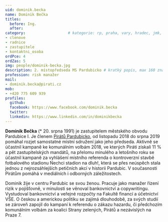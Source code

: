 ```yaml
---
uid: dominik.becka
name: Dominik Bečka
titles:
  before: Ing.
  after:
category:             		# kategorie: rp, praha, vary, hradec, jmk, senat
- clenove
- radnice
- zastupitele
- kontaktni_osoba
ordPce: 4
ordZas: 5
img: people/dominik-becka.jpg
description: 2. místopředseda MS Pardubicko # kratký popis, max 160 znaků
profession: risk manažer
mail:
- dominik.becka@pirati.cz
mob:
- +420 775 609 939
profiles:
  github:
  facebook: https://www.facebook.com/dominik.becka
  twitter:
  linkedin: https://www.linkedin.com/in/dominikbecka
---
```


**Dominik Bečka** (* 20. srpna 1991) je zastupitelem městského obvodu Pardubice I. Je členem [Pirátů Pardubicko][1], od listopadu 2018 do srpna 2019 pomáhal rozjet samostatné místní sdružení jako jeho předseda. Aktivně se účastnil kampaně ke komunálním volbám 2018, ve kterých Piráti získali 11 % a pět zastupitelských mandátů, na přelomu minulého a letošního roku se účastnil kampaně za vyhlášení místního referenda o kontroverzní stavbě fotbalového stadionu Nechci stadion na dluh!, která se přes neúspěch stala jednou z nejrozsáhlejších petičních akcí v historii Pardubic. V současnosti Pirátům pomáhá v mediálních i odborných záležitostech.

Dominik žije v centru Pardubic se svou ženou. Pracuje jako manažer řízení rizik v pojišťovně, v minulosti se věnoval bankovnictví a copywritingu. Vystudoval bankovnictví a veřejné rozpočty na Fakultě financí a účetnictví VŠE. O českou a americkou politiku se zajímá dlouhodobě, za svých studií se zároveň zapojil do kampaní k referendu o zákazu hazardu, či předchozím komunálním volbám za koalici Strany zelených, Pirátů a nezávislých na Praze 7.

[1]: https://pardubice.pirati.cz/
[2]: https://pardubicky.pirati.cz/pardubicke-piratske-centrum-pardupice/
